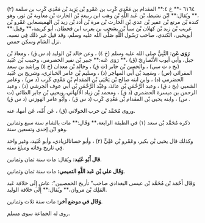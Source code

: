٦١٦٤ -** خ ٤:** المقدام بن مَعْدِي كَرِب بن عَمْرو بْن يَزِيد بْن مَعْدِي كَرِب بن سلمة (٢) ،** ويُقال:** ابْن نشيط، بْن عَبد اللَّهِ بْن وهب ابن ربيعة بْن الحارث بْن معاوية بْن ثور، وهو كندة بْن مرتع بْن عفير بْن عدي بْن الحارث بْن مرة بْن أدد بْن زيد بْن الهميسعابن عَمْرو بْن غريب بْن زيد بْن كهلان بْن سبأ بْن يشجب بن يعرب ابن قحطان، أبو كريمة،** وقيل:** أبويحيى، الكندي، صاحب رَسُول اللَّهِ صَلَّى الله عليه وسلم، وقد قيل غير ذلك فِي نسبه. نزل الشام وسكن حمص.

**رَوَى عَن:** النَّبِيُّ صلى الله عليه وسلم (خ ٤) ، وعن خالد بْن الوليد (د س ق) ، ومعاذ بْن جبل، وأبي أيوب الأَنْصارِيّ (ق) ،** رَوَى عَنه:** جبير بْن نفير الحضرمي، وحبيب بْن عُبَيد (بخ د ت سي) ، والحسن بْن جابر (ت ق) ، وخالد بْن معدان (خ ٤) وراشد بن سعد المقرائي (س) ، وسَعِيد بْن أَبي المهاجر (د) ، وسليم بْن عامر الخبائري، وشريح بن عُبَيد الحضرمي (د) ، وابن ابنه صالح بْن يَحْيَى بْن المقدام بْن مَعْدِي كَرِب (د س) ، وعامر الشعبي (بخ د ق) ، وعبد الرَّحْمَنِ بْن عائذ، وعَبْد الرَّحْمَنِ بْن أَبي عوف الجرشي (د) ، وعبد الرحمن بن ميسرة الحضمري (د ق) ، ومحمد بْن زياد الألهاني، ويحيى بْن جابر الطائي (ت س) ، وابنه يحيى بْن المقدام بْن مَعْدِي كَرِب (د س ق) ، وأَبُو عامر الهوزني (د س ق) .

وروى مُحَمَّد بْن حرب الخولاني (ق) ، عَن أُمِّه، عَن أمها، عنه.

ذكره مُحَمَّد بْن سعد (١) في الطبقة الرابعة،** وَقَال:** مات بالشام سنة سبع وثمانين وهو ابْن إحدى وتسعين سنة.

وكذلك قال يحيى بْن بكير، وعَمْرو بْن عَلِيٍّ (٢) ، وأبو حسانالزيادي، وأبو عُبَيد، وغير واحد فِي تاريخ وفاته ومبلغ سنه.

**قال أَبُو عُبَيد:** ويُقال: مات سنة ثمان وثمانين.

**وَقَال علي بْن عَبد اللَّهِ التميمي:** مات سنة ثمان وثمانين.

وَقَال أَحْمَد بْن مُحَمَّد بْن عيسى البغدادي صاحب" تأريخ الحمصيين": عاش إِلَى خلافة عَبد المَلِك بْن مروان،** ويُقال:** إِلَى خلافة الوليد.

**وَقَال في موضع آخر:** مات سنة ثلاث وثمانين.

روى له الجماعة سوى مسلم.